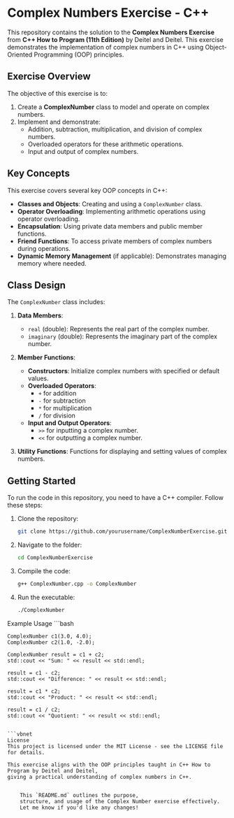 # Complex Numbers Exercise - C++

This repository contains the solution to the **Complex Numbers Exercise** from **C++ How to Program (11th Edition)** by Deitel and Deitel. This exercise demonstrates the implementation of complex numbers in C++ using Object-Oriented Programming (OOP) principles.

## Exercise Overview

The objective of this exercise is to:

1. Create a **ComplexNumber** class to model and operate on complex numbers.
2. Implement and demonstrate:
    - Addition, subtraction, multiplication, and division of complex numbers.
    - Overloaded operators for these arithmetic operations.
    - Input and output of complex numbers.

## Key Concepts

This exercise covers several key OOP concepts in C++:

- **Classes and Objects**: Creating and using a `ComplexNumber` class.
- **Operator Overloading**: Implementing arithmetic operations using operator overloading.
- **Encapsulation**: Using private data members and public member functions.
- **Friend Functions**: To access private members of complex numbers during operations.
- **Dynamic Memory Management** (if applicable): Demonstrates managing memory where needed.

## Class Design

The `ComplexNumber` class includes:

1. **Data Members**:
    - `real` (double): Represents the real part of the complex number.
    - `imaginary` (double): Represents the imaginary part of the complex number.

2. **Member Functions**:
    - **Constructors**: Initialize complex numbers with specified or default values.
    - **Overloaded Operators**:
        - `+` for addition
        - `-` for subtraction
        - `*` for multiplication
        - `/` for division
    - **Input and Output Operators**:
        - `>>` for inputting a complex number.
        - `<<` for outputting a complex number.

3. **Utility Functions**: Functions for displaying and setting values of complex numbers.

## Getting Started

To run the code in this repository, you need to have a C++ compiler. Follow these steps:

1. Clone the repository:
   ```bash
   git clone https://github.com/yourusername/ComplexNumberExercise.git

2. Navigate to the folder:
    ```bash
    cd ComplexNumberExercise
3. Compile the code:
    ```bash
    g++ ComplexNumber.cpp -o ComplexNumber
4. Run the executable:
    ```bash
    ./ComplexNumber


Example Usage
    ```bash
    
    ComplexNumber c1(3.0, 4.0);
    ComplexNumber c2(1.0, -2.0);

    ComplexNumber result = c1 + c2;
    std::cout << "Sum: " << result << std::endl;

    result = c1 - c2;
    std::cout << "Difference: " << result << std::endl;

    result = c1 * c2;
    std::cout << "Product: " << result << std::endl;

    result = c1 / c2;
    std::cout << "Quotient: " << result << std::endl;


    ```vbnet
    License
    This project is licensed under the MIT License - see the LICENSE file for details.

    This exercise aligns with the OOP principles taught in C++ How to Program by Deitel and Deitel, 
    giving a practical understanding of complex numbers in C++.

```vbnet

    This `README.md` outlines the purpose, 
    structure, and usage of the Complex Number exercise effectively. 
    Let me know if you'd like any changes!
